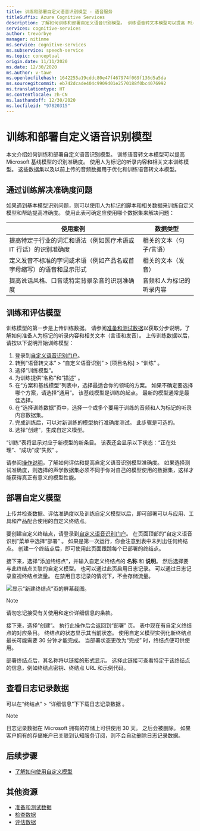 ```yaml
---
title: 训练和部署自定义语音识别模型 - 语音服务
titleSuffix: Azure Cognitive Services
description: 了解如何训练和部署自定义语音识别模型。 训练语音转文本模型可以提高 Microsoft 基线模型或某个自定义模型的识别准确度。
services: cognitive-services
author: trevorbye
manager: nitinme
ms.service: cognitive-services
ms.subservice: speech-service
ms.topic: conceptual
origin.date: 11/11/2020
ms.date: 12/30/2020
ms.author: v-tawe
ms.openlocfilehash: 1642255a19cddc80e47f467974f069f136d5a5da
ms.sourcegitcommit: eb742dcade404c9909d01e2570188f0bc4076992
ms.translationtype: HT
ms.contentlocale: zh-CN
ms.lasthandoff: 12/30/2020
ms.locfileid: "97820315"
---
```

# <a name="train-and-deploy-a-custom-speech-model"></a>训练和部署自定义语音识别模型

本文介绍如何训练和部署自定义语音识别模型。 训练语音转文本模型可以提高 Microsoft 基线模型的识别准确度。 使用人为标记的听录内容和相关文本训练模型。 这些数据集以及以前上传的音频数据用于优化和训练语音转文本模型。

## <a name="use-training-to-resolve-accuracy-problems"></a>通过训练解决准确度问题

如果遇到基本模型识别问题，则可以使用人为标记的脚本和相关数据来训练自定义模型和帮助提高准确度。 使用此表可确定应使用哪个数据集来解决问题：

| 使用案例 | 数据类型 |
| -------- | --------- |
| 提高特定于行业的词汇和语法（例如医疗术语或 IT 行话）的识别准确度 | 相关的文本（句子/言语） |
| 定义发音不标准的字词或术语（例如产品名或首字母缩写）的语音和显示形式 | 相关的文本（发音） |
| 提高说话风格、口音或特定背景杂音的识别准确度 | 音频和人为标记的听录内容 |

## <a name="train-and-evaluate-a-model"></a>训练和评估模型

训练模型的第一步是上传训练数据。 请参阅[准备和测试数据](./how-to-custom-speech-test-and-train.md)以获取分步说明，了解如何准备人为标记的听录内容和相关文本（言语和发音）。 上传训练数据以后，请按以下说明开始训练模型：

1. 登录到[自定义语音识别门户](https://speech.azure.cn/customspeech)。
2. 转到“语音转文本” > “自定义语音识别” >  [项目名称]  > “训练”   。
3. 选择“训练模型”。
4. 为训练提供“名称”和“描述” 。
5. 在“方案和基线模型”列表中，选择最适合你的领域的方案。 如果不确定要选择哪个方案，请选择“通用”。 该基线模型是训练的起点。 最新的模型通常是最佳选择。
6. 在“选择训练数据”页中，选择一个或多个要用于训练的音频和人为标记的听录内容数据集。
7. 完成训练后，可以对新训练的模型执行准确度测试。 此步骤是可选的。
8. 选择“创建”，生成自定义模型。

“训练”表将显示对应于新模型的新条目。 该表还会显示以下状态：“正在处理”、“成功”或“失败”  。

请参阅[操作说明](how-to-custom-speech-evaluate-data.md)，了解如何评估和提高自定义语音识别模型准确度。 如果选择测试准确度，则选择的声学数据集必须不同于你对自己的模型使用的数据集，这样才能获得真正有意义的模型性能。

## <a name="deploy-a-custom-model"></a>部署自定义模型

上传并检查数据、评估准确度以及训练自定义模型以后，即可部署可以与应用、工具和产品配合使用的自定义终结点。 

要创建自定义终结点，请登录到[自定义语音识别门户](https://speech.azure.cn/customspeech)。 在页面顶部的“自定义语音识别”菜单中选择“部署” 。 如果是第一次运行，你会注意到表中未列出任何终结点。 创建一个终结点后，即可使用此页面跟踪每个已部署的终结点。

接下来，选择“添加终结点”，并输入自定义终结点的 **名称** 和 **说明**。  然后选择要与此终结点关联的自定义模型。  也可以通过此页启用日志记录。 可以通过日志记录监视终结点流量。 在禁用日志记录的情况下，不会存储流量。

![显示“新建终结点”页的屏幕截图。](./media/custom-speech/custom-speech-deploy-model.png)

> [!NOTE]
> 请勿忘记接受有关使用和定价详细信息的条款。

接下来，选择“创建”。  执行此操作后会返回到“部署”  页。 表中现在有自定义终结点的对应条目。 终结点的状态显示其当前状态。 使用自定义模型实例化新终结点最长可能需要 30 分钟才能完成。 当部署状态更改为“完成”  时，终结点便可供使用。

部署终结点后，其名称将以链接的形式显示。 选择此链接可查看特定于该终结点的信息，例如终结点密钥、终结点 URL 和示例代码。

## <a name="view-logging-data"></a>查看日志记录数据

可以在“终结点” > “详细信息”下下载日志记录数据 。
> [!NOTE]
>日志记录数据在 Microsoft 拥有的存储上可供使用 30 天。 之后会被删除。 如果客户拥有的存储帐户已关联到认知服务订阅，则不会自动删除日志记录数据。

## <a name="next-steps"></a>后续步骤

* [了解如何使用自定义模型](how-to-specify-source-language.md)

## <a name="additional-resources"></a>其他资源

- [准备和测试数据](./how-to-custom-speech-test-and-train.md)
- [检查数据](how-to-custom-speech-inspect-data.md)
- [评估数据](how-to-custom-speech-evaluate-data.md)
